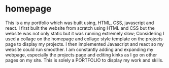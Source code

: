 # homepage

This is a my portfolio which was built using, HTML, CSS, javascript and react. I first built the website from scratch using HTML
and CSS but the website was not only static but it was running extremely slow; Considering I used a collage on the homepage and 
collage style template on the projects page to display my projects. I then implemented Javascript and react so my website could 
run smoother. I am constantly adding and expanding my webpage, especially the projects page and editing kinks as I go on other
pages on my site. This is solely a PORTFOLIO to display my work and skills.
